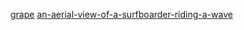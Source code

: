 
[grape](https://purepng.com/photo/6549/food-green-grapes#google_vignette)
[an-aerial-view-of-a-surfboarder-riding-a-wave](https://unsplash.com/photos/an-aerial-view-of-a-surfboarder-riding-a-wave-b0zJLI3LUjs)